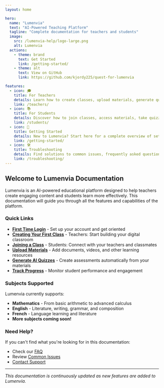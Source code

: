 ```yaml
---
layout: home

hero:
  name: "Lumenvia"
  text: "AI-Powered Teaching Platform"
  tagline: "Complete documentation for teachers and students"
  image:
    src: /lumenvia-help/logo-large.png
    alt: Lumenvia
  actions:
    - theme: brand
      text: Get Started
      link: /getting-started/
    - theme: alt
      text: View on GitHub
      link: https://github.com/kjordy225/quest-for-lumenvia

features:
  - icon: 🎓
    title: For Teachers
    details: Learn how to create classes, upload materials, generate quizzes, and track student progress with our AI-powered tools.
    link: /teachers/
  - icon: 📚
    title: For Students
    details: Discover how to join classes, access materials, take quizzes, and use the AI tutor to enhance your learning experience.
    link: /students/
  - icon: 🚀
    title: Getting Started
    details: New to Lumenvia? Start here for a complete overview of setting up your account and navigating the platform.
    link: /getting-started/
  - icon: 🛠️
    title: Troubleshooting
    details: Find solutions to common issues, frequently asked questions, and how to get additional support.
    link: /troubleshooting/
---
```


## Welcome to Lumenvia Documentation

Lumenvia is an AI-powered educational platform designed to help teachers create engaging content and students learn more effectively. This documentation will guide you through all the features and capabilities of the platform.

### Quick Links

- **[First Time Login](/getting-started/first-login)** - Set up your account and get oriented
- **[Creating Your First Class](/teachers/creating-classes)** - Teachers: Start building your digital classroom
- **[Joining a Class](/students/joining-classes)** - Students: Connect with your teachers and classmates
- **[Upload Materials](/teachers/uploading-materials)** - Add documents, videos, and other learning resources
- **[Generate AI Quizzes](/teachers/creating-quizzes)** - Create assessments automatically from your materials
- **[Track Progress](/teachers/analytics)** - Monitor student performance and engagement

### Subjects Supported

Lumenvia currently supports:
- **Mathematics** - From basic arithmetic to advanced calculus
- **English** - Literature, writing, grammar, and composition
- **French** - Language learning and literature
- **More subjects coming soon!**

### Need Help?

If you can't find what you're looking for in this documentation:
- Check our [FAQ](/troubleshooting/faq)
- Review [Common Issues](/troubleshooting/)
- [Contact Support](/troubleshooting/contact-support)

---

*This documentation is continuously updated as new features are added to Lumenvia.*
